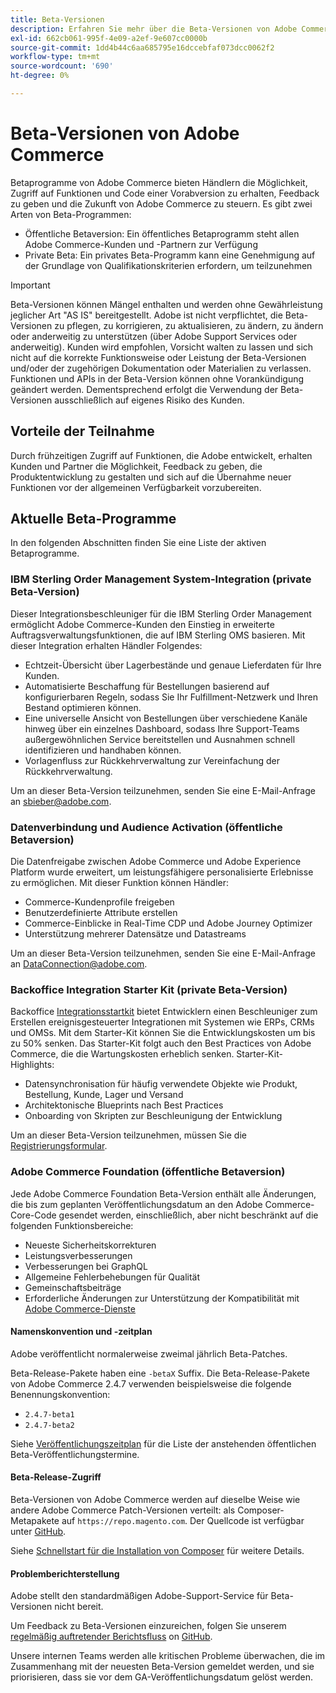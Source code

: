 ```yaml
---
title: Beta-Versionen
description: Erfahren Sie mehr über die Beta-Versionen von Adobe Commerce und wie Sie teilnehmen können.
exl-id: 662cb061-995f-4e09-a2ef-9e607cc0000b
source-git-commit: 1dd4b44c6aa685795e16dccebfaf073dcc0062f2
workflow-type: tm+mt
source-wordcount: '690'
ht-degree: 0%

---
```


# Beta-Versionen von Adobe Commerce

Betaprogramme von Adobe Commerce bieten Händlern die Möglichkeit, Zugriff auf Funktionen und Code einer Vorabversion zu erhalten, Feedback zu geben und die Zukunft von Adobe Commerce zu steuern. Es gibt zwei Arten von Beta-Programmen:

- Öffentliche Betaversion: Ein öffentliches Betaprogramm steht allen Adobe Commerce-Kunden und -Partnern zur Verfügung
- Private Beta: Ein privates Beta-Programm kann eine Genehmigung auf der Grundlage von Qualifikationskriterien erfordern, um teilzunehmen

>[!IMPORTANT]
>
>Beta-Versionen können Mängel enthalten und werden ohne Gewährleistung jeglicher Art &quot;AS IS&quot; bereitgestellt. Adobe ist nicht verpflichtet, die Beta-Versionen zu pflegen, zu korrigieren, zu aktualisieren, zu ändern, zu ändern oder anderweitig zu unterstützen (über Adobe Support Services oder anderweitig). Kunden wird empfohlen, Vorsicht walten zu lassen und sich nicht auf die korrekte Funktionsweise oder Leistung der Beta-Versionen und/oder der zugehörigen Dokumentation oder Materialien zu verlassen. Funktionen und APIs in der Beta-Version können ohne Vorankündigung geändert werden. Dementsprechend erfolgt die Verwendung der Beta-Versionen ausschließlich auf eigenes Risiko des Kunden.

## Vorteile der Teilnahme

Durch frühzeitigen Zugriff auf Funktionen, die Adobe entwickelt, erhalten Kunden und Partner die Möglichkeit, Feedback zu geben, die Produktentwicklung zu gestalten und sich auf die Übernahme neuer Funktionen vor der allgemeinen Verfügbarkeit vorzubereiten.

## Aktuelle Beta-Programme

In den folgenden Abschnitten finden Sie eine Liste der aktiven Betaprogramme.

### IBM Sterling Order Management System-Integration (private Beta-Version)

Dieser Integrationsbeschleuniger für die IBM Sterling Order Management ermöglicht Adobe Commerce-Kunden den Einstieg in erweiterte Auftragsverwaltungsfunktionen, die auf IBM Sterling OMS basieren. Mit dieser Integration erhalten Händler Folgendes:
- Echtzeit-Übersicht über Lagerbestände und genaue Lieferdaten für Ihre Kunden.
- Automatisierte Beschaffung für Bestellungen basierend auf konfigurierbaren Regeln, sodass Sie Ihr Fulfillment-Netzwerk und Ihren Bestand optimieren können.
- Eine universelle Ansicht von Bestellungen über verschiedene Kanäle hinweg über ein einzelnes Dashboard, sodass Ihre Support-Teams außergewöhnlichen Service bereitstellen und Ausnahmen schnell identifizieren und handhaben können.
- Vorlagenfluss zur Rückkehrverwaltung zur Vereinfachung der Rückkehrverwaltung.

Um an dieser Beta-Version teilzunehmen, senden Sie eine E-Mail-Anfrage an [sbieber@adobe.com](mailto:sbieber@adobe.com).

### Datenverbindung und Audience Activation (öffentliche Betaversion)

Die Datenfreigabe zwischen Adobe Commerce und Adobe Experience Platform wurde erweitert, um leistungsfähigere personalisierte Erlebnisse zu ermöglichen. Mit dieser Funktion können Händler:
- Commerce-Kundenprofile freigeben
- Benutzerdefinierte Attribute erstellen
- Commerce-Einblicke in Real-Time CDP und Adobe Journey Optimizer
- Unterstützung mehrerer Datensätze und Datastreams

Um an dieser Beta-Version teilzunehmen, senden Sie eine E-Mail-Anfrage an [DataConnection@adobe.com](mailto:DataConnection@adobe.com).

### Backoffice Integration Starter Kit (private Beta-Version)

Backoffice [Integrationsstartkit](https://developer-stage.adobe.com/commerce/extensibility/app-development/starter-kit/) bietet Entwicklern einen Beschleuniger zum Erstellen ereignisgesteuerter Integrationen mit Systemen wie ERPs, CRMs und OMSs. Mit dem Starter-Kit können Sie die Entwicklungskosten um bis zu 50% senken. Das Starter-Kit folgt auch den Best Practices von Adobe Commerce, die die Wartungskosten erheblich senken. Starter-Kit-Highlights:
- Datensynchronisation für häufig verwendete Objekte wie Produkt, Bestellung, Kunde, Lager und Versand
- Architektonische Blueprints nach Best Practices
- Onboarding von Skripten zur Beschleunigung der Entwicklung

Um an dieser Beta-Version teilzunehmen, müssen Sie die [Registrierungsformular](https://forms.office.com/r/YbYArqE3DT).

### Adobe Commerce Foundation (öffentliche Betaversion)

Jede Adobe Commerce Foundation Beta-Version enthält alle Änderungen, die bis zum geplanten Veröffentlichungsdatum an den Adobe Commerce-Core-Code gesendet werden, einschließlich, aber nicht beschränkt auf die folgenden Funktionsbereiche:

- Neueste Sicherheitskorrekturen
- Leistungsverbesserungen
- Verbesserungen bei GraphQL
- Allgemeine Fehlerbehebungen für Qualität
- Gemeinschaftsbeiträge
- Erforderliche Änderungen zur Unterstützung der Kompatibilität mit [Adobe Commerce-Dienste](https://experienceleague.adobe.com/docs/commerce-merchant-services/user-guides/home.html)

#### Namenskonvention und -zeitplan

Adobe veröffentlicht normalerweise zweimal jährlich Beta-Patches.

Beta-Release-Pakete haben eine `-betaX` Suffix. Die Beta-Release-Pakete von Adobe Commerce 2.4.7 verwenden beispielsweise die folgende Benennungskonvention:

- `2.4.7-beta1`
- `2.4.7-beta2`

Siehe [Veröffentlichungszeitplan](schedule.md) für die Liste der anstehenden öffentlichen Beta-Veröffentlichungstermine.


#### Beta-Release-Zugriff

Beta-Versionen von Adobe Commerce werden auf dieselbe Weise wie andere Adobe Commerce Patch-Versionen verteilt: als Composer-Metapakete auf `https://repo.magento.com`. Der Quellcode ist verfügbar unter [GitHub](https://github.com/magento/magento2).

Siehe [Schnellstart für die Installation von Composer](../installation/composer.md) für weitere Details.

#### Problemberichterstellung

Adobe stellt den standardmäßigen Adobe-Support-Service für Beta-Versionen nicht bereit.

Um Feedback zu Beta-Versionen einzureichen, folgen Sie unserem [regelmäßig auftretender Berichtsfluss](https://developer.adobe.com/commerce/contributor/guides/code-contributions/) on [GitHub](https://github.com/magento/magento2).

Unsere internen Teams werden alle kritischen Probleme überwachen, die im Zusammenhang mit der neuesten Beta-Version gemeldet werden, und sie priorisieren, dass sie vor dem GA-Veröffentlichungsdatum gelöst werden.
